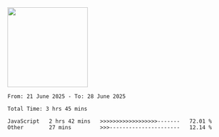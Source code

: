 <img height="180em" src="https://github-readme-stats-eight-theta.vercel.app/api?username=bkundev&show_icons=true&theme=radical&include_all_commits=true&count_private=true"/>
<!--START_SECTION:waka-->

```all_time
From: 21 June 2025 - To: 28 June 2025

Total Time: 3 hrs 45 mins

JavaScript   2 hrs 42 mins   >>>>>>>>>>>>>>>>>>-------   72.01 %
Other        27 mins         >>>----------------------   12.14 %
```

<!--END_SECTION:waka-->
